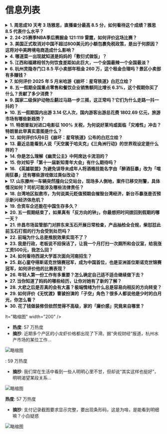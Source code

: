 # 信息列表

<details>
<summary><b>1. 周思成10 天考 3 场雅思，直播查分最高 8.5 分，如何看待这个成绩？雅思 8.5 代表什么水平？</b></summary>

- **地址**: [传送门](https://www.zhihu.com/question/1902851038240792915)
- **热度**: 724 万热度
- **摘抄**: 5月5日，周思成在直播中在线查询自己雅思分数，他表示自己10天考了3场考试，其中...

<img src="https://picx.zhimg.com/80/v2-8eeb9c43e1bb9622d79677a130b47d56_1440w.png" alt="略缩图" width="200" />
</details>

<details>
<summary><b>2. 24-25赛季NBA季后赛掘金 121:119 雷霆，如何评价这场比赛？</b></summary>

- **地址**: [传送门](https://www.zhihu.com/question/1903023007624065833)
- **热度**: 475 万热度
- **摘抄**: 

<img src="https://pic1.zhimg.com/80/v2-2705f389c69b35a19ac32e2951cfadf9_1440w.webp?source=1def8aca" alt="略缩图" width="200" />
</details>

<details>
<summary><b>3. 美国正式取消对中国不超过800美元的小额包裹免税政策，是出于何原因？这将对中美跨境电商造成什么影响？</b></summary>

- **地址**: [传送门](https://www.zhihu.com/question/1902334329889232673)
- **热度**: 330 万热度
- **摘抄**: 来源：央视新闻｜2025-05-04 01:46:35 从5月2日起，美国取消对...

<img src="https://pic1.zhimg.com/80/v2-7bbf4c80f1b742a1365a71c05120cc3d_1440w.png" alt="略缩图" width="200" />
</details>

<details>
<summary><b>4. 哪道菜一出现就知道是妈妈的「敷衍式做饭」？</b></summary>

- **地址**: [传送门](https://www.zhihu.com/question/1899914369975957373)
- **热度**: 264 万热度
- **摘抄**: 

<img src="https://pic1.zhimg.com/80/v2-16b8fa0de83ef6ce82da98ce021f7a72_1440w.webp?source=1def8aca" alt="略缩图" width="200" />
</details>

<details>
<summary><b>5. 江西和福建相邻为何饮食差距如此巨大，一个全国最辣一个全国最淡？</b></summary>

- **地址**: [传送门](https://www.zhihu.com/question/314071191)
- **热度**: 251 万热度
- **摘抄**: 

<img src="https://pic1.zhimg.com/80/v2-6de2d7204d66387fd2abbf5060f382e9_1440w.webp?source=1def8aca" alt="略缩图" width="200" />
</details>

<details>
<summary><b>6. 杭州灵隐寺门口 8.5 平小卖部年租金 260 万，这个租金合理吗？景区小卖部有多赚钱？</b></summary>

- **地址**: [传送门](https://www.zhihu.com/question/1902464071745364149)
- **热度**: 161 万热度
- **摘抄**: 近日，一博主在介绍杭州灵隐寺时，称其门口一8.5平米小卖部年租金高达260万元，...

<img src="https://pic1.zhimg.com/80/v2-6b7916955136dfc6a2070ec41585a324_1440w.webp?source=1def8aca" alt="略缩图" width="200" />
</details>

<details>
<summary><b>7. 如何评价 2025 年 5 月米哈游《崩坏：星穹铁道》白厄立绘？</b></summary>

- **地址**: [传送门](https://www.zhihu.com/question/1903068764758597956)
- **热度**: 148 万热度
- **摘抄**: #星穹铁道白厄# #崩坏星穹铁道#「翁法罗斯英雄纪」 「哀丽秘榭的白厄，向你致意...

<img src="https://pic1.zhimg.com/v2-59e56863f305e5aac6932f042a5adddc_1440w.jpg" alt="略缩图" width="200" />
</details>

<details>
<summary><b>8. 五一假期全国重点零售和餐饮企业销售额同比增长 6.3%，这个假期你买了什么？贡献了多少消费？</b></summary>

- **地址**: [传送门](https://www.zhihu.com/question/1902841849925821259)
- **热度**: 148 万热度
- **摘抄**: 据商务部商务大数据监测，“五一”假期，全国重点零售和餐饮企业销售额同比增长6.3...

<img src="https://picx.zhimg.com/80/v2-4ae8cbfefffe96beb3f1dcb7987dbcff_1440w.png" alt="略缩图" width="200" />
</details>

<details>
<summary><b>9. 国家二级保护动物丘鹬过马路一步三摇，这正常吗？它们为什么走路一抖一抖的？</b></summary>

- **地址**: [传送门](https://www.zhihu.com/question/1900854330808035168)
- **热度**: 143 万热度
- **摘抄**: 国家二级保护动物丘鹬过马路一步三摇好带感 网友：别摇了，要迟到了！ 好有喜感!二...

<img src="https://picx.zhimg.com/50/v2-d766a0b691e0c9704faab1d40784ffb2_720w.webp?source=1def8aca" alt="略缩图" width="200" />
</details>

<details>
<summary><b>10. 五一假期国内出游 3.14 亿人次，国内游客出游总花费 1802.69 亿元，旅游市场有哪些新趋势？</b></summary>

- **地址**: [传送门](https://www.zhihu.com/question/1903025173831066358)
- **热度**: 130 万热度
- **摘抄**: 文化和旅游部5月6日公布2025年“五一”假期文化和旅游市场情况。经文化和旅游部...

<img src="https://pic1.zhimg.com/50/v2-99203dec194ee60f2ee65001dc734d40_b.jpg" alt="略缩图" width="200" />
</details>

<details>
<summary><b>11. 特朗普拟对进口电影征 100% 关税，为何说好莱坞或面临「灾难性」冲击？特朗普此举真实意图是什么？</b></summary>

- **地址**: [传送门](https://www.zhihu.com/question/1903026964979216479)
- **热度**: 110 万热度
- **摘抄**: 美国总统特朗普当地时间5月4日称，对所有进入美国、在外国制作的电影征收100%关...

<img src="https://picx.zhimg.com/80/v2-796c66421aa7ffc792636e5867d8e0a1_1440w.webp?source=1def8aca" alt="略缩图" width="200" />
</details>

<details>
<summary><b>12. 如何评价5月6日《崩坏：星穹铁道》公布的白厄立绘？</b></summary>

- **地址**: [传送门](https://www.zhihu.com/question/1903064343882490346)
- **热度**: 93 万热度
- **摘抄**: 米游社

<img src="https://picx.zhimg.com/50/v2-d2e9ba15eb03b4551e124f2d89fc065f_b.jpg" alt="略缩图" width="200" />
</details>

<details>
<summary><b>13. 最近总能看到人说「天空属于哈夫克」《三角洲行动》的世界观设定是什么样的？</b></summary>

- **地址**: [传送门](https://www.zhihu.com/question/13193270567)
- **热度**: 89 万热度
- **摘抄**: 好奇

<img src="https://pic2.zhimg.com/50/v2-79987ac15ced5380664b0c38eeedd149_b.jpg" alt="略缩图" width="200" />
</details>

<details>
<summary><b>14. 你是怎么理解《幽灵公主》中阿席达卡流泪的？</b></summary>

- **地址**: [传送门](https://www.zhihu.com/question/42270391)
- **热度**: 81 万热度
- **摘抄**: 你是怎么理解《幽灵公主》中阿席达卡流泪的？

<img src="https://pic4.zhimg.com/50/v2-9d344ac5542c57999d5929e550a12825_b.jpg" alt="略缩图" width="200" />
</details>

<details>
<summary><b>15. 你对知乎「第十一届新知青年大会」有什么期待吗？</b></summary>

- **地址**: [传送门](https://www.zhihu.com/question/1901970068490937744)
- **热度**: 81 万热度
- **摘抄**: 知乎日报：在 AI 时代，让我们成为彼此的山谷

<img src="https://pica.zhimg.com/80/v2-874238e2db49a1fe7d6e02dcdfdabc53_1440w.png" alt="略缩图" width="200" />
</details>

<details>
<summary><b>16. 《英雄联盟》为避免误导未成年人将酒桶技能名字由「醉酒狂暴」改为「喧闹狂暴」还有哪些游戏做过类似改动？</b></summary>

- **地址**: [传送门](https://www.zhihu.com/question/1900152117336962307)
- **热度**: 80 万热度
- **摘抄**: OL官方宣布，为了不影响未成年人，修改酒桶W技能的“醉酒”二字，近日，《英雄联盟...

<img src="https://pic2.zhimg.com/v2-203d80c57f02704dd36dfaf57312fd61_1440w.jpg" alt="略缩图" width="200" />
</details>

<details>
<summary><b>17. 山东滕州一车辆突然撞向公交站台，现场多人倒地，案件已移交刑警，具体情况如何？司机可能涉及哪些法律责任？</b></summary>

- **地址**: [传送门](https://www.zhihu.com/question/1902998395221663847)
- **热度**: 80 万热度
- **摘抄**: 5月4日下午，山东省滕州市善国南路一辆小车突然变向，快速撞向路侧公交站台，致多人...

<img src="https://pica.zhimg.com/80/v2-285e2ed170a643894d6db938304e72f9_1440w.webp?source=1def8aca" alt="略缩图" width="200" />
</details>

<details>
<summary><b>18. 台湾地区拟救市，为何说美元贬值预期会摧毁台湾经济，新台币暴涨是否预示新兴经济体危机？</b></summary>

- **地址**: [传送门](https://www.zhihu.com/question/1902987658789106475)
- **热度**: 80 万热度
- **摘抄**: 新台币连续两天大幅升值，赖清德5日被迫发布视频谈话。名嘴“历史哥”李易修指出，当...

<img src="https://pic1.zhimg.com/v2-31e61623aeca3847a9116b50e4660a2a_r.jpg?source=1def8aca" alt="略缩图" width="200" />
</details>

<details>
<summary><b>19. 合资车企还能在中国生存多久？</b></summary>

- **地址**: [传送门](https://www.zhihu.com/question/15675998484)
- **热度**: 80 万热度
- **摘抄**: 目前越来越多的合资车企陷入了困境

<img src="https://pic4.zhimg.com/50/v2-58401891cb3bfb2cecd2ae580b30d413_b.jpg" alt="略缩图" width="200" />
</details>

<details>
<summary><b>20. 五一假期结束了，如果真有「反方向的钟」，你最想把时间拨回到假期的哪一天？</b></summary>

- **地址**: [传送门](https://www.zhihu.com/question/1902677957484443611)
- **热度**: 74 万热度
- **摘抄**: 现在整个人就是很emo。。。

<img src="https://picx.zhimg.com/80/v2-00f2c6b31f8b375857cdd63f3ebb7f1b_1440w.jpg" alt="略缩图" width="200" />
</details>

<details>
<summary><b>21. 许昌市场监管部门对胖东来玉石开展日常检查，产品抽检全合规，柴怼怼此前玉石打假的行为会受到处罚吗？</b></summary>

- **地址**: [传送门](https://www.zhihu.com/question/1902856899193434199)
- **热度**: 71 万热度
- **摘抄**: 近日，按照“五一”节期间的工作安排，结合网络上关于许昌胖东来销售和田玉有关情况的...

<img src="https://pic4.zhimg.com/50/v2-b2f42f2ba2e73395b45a700e4c047157_b.jpg" alt="略缩图" width="200" />
</details>

<details>
<summary><b>22. 前端为什么总是推脱效果实现不了？</b></summary>

- **地址**: [传送门](https://www.zhihu.com/question/966922027)
- **热度**: 68 万热度
- **摘抄**: 公司内部项目，对界面要求不算高，但是前端总是有各种理由实现不了

<img src="https://picx.zhimg.com/v2-08a492521e064cd904204487e8b1d899_xl.jpg?source=57bbeac9" alt="略缩图" width="200" />
</details>

<details>
<summary><b>23. 我是行政，老板说不招保洁了，让我一个月打扫一次厕所和会议室，给我涨工资500元，我怎么回？</b></summary>

- **地址**: [传送门](https://www.zhihu.com/question/1902315003505270826)
- **热度**: 67 万热度
- **摘抄**: 

<img src="https://pic1.zhimg.com/80/v2-ed16dc24521aec113e7456c17b7ada9f_1440w.png" alt="略缩图" width="200" />
</details>

<details>
<summary><b>24. 如何看待西湖大学首次面向河南招生？</b></summary>

- **地址**: [传送门](https://www.zhihu.com/question/1900485264410939965)
- **热度**: 63 万热度
- **摘抄**: 经审批，在浙江省“创新班”招生试点的基础上，2025年西湖大学将首次面向河南省、...

<img src="https://pic1.zhimg.com/80/v2-2d15b76d20b6401785a7ba81dce17ec8_1440w.webp?source=1def8aca" alt="略缩图" width="200" />
</details>

<details>
<summary><b>25. 赵心童夺得斯诺克世锦赛冠军，成为中国首位，也是亚洲首位斯诺克世锦赛冠军，如何评价他的比赛表现？</b></summary>

- **地址**: [传送门](https://www.zhihu.com/question/1902560709012878096)
- **热度**: 63 万热度
- **摘抄**: 北京时间5月6日，斯诺克世锦赛决赛第四阶段比赛结束，中国选手赵心童总比分18比1...

<img src="https://pic1.zhimg.com/80/v2-b25f18ddf1d9ccadafdc860a19589009_1440w.webp?source=1def8aca" alt="略缩图" width="200" />
</details>

<details>
<summary><b>26. 年轻人第一份工作有多重要？怎么确定自己适不适合继续做下去？</b></summary>

- **地址**: [传送门](https://www.zhihu.com/question/1900496490453009146)
- **热度**: 62 万热度
- **摘抄**: 春招接近尾声，新一届应届生将迎来自己的第一份工作。对年轻人来说，第一份工作意味着...

<img src="https://picx.zhimg.com/80/v2-df9ffb01918f07995feeeba060f3a764_1440w.jpg" alt="略缩图" width="200" />
</details>

<details>
<summary><b>27. 当你知道了妈妈的哪些经历，让你对她有了新的了解？</b></summary>

- **地址**: [传送门](https://www.zhihu.com/question/1903101184488748175)
- **热度**: 62 万热度
- **摘抄**: 

<img src="./img/1.jpg" alt="略缩图" width="200" />
</details>

<details>
<summary><b>28. 大悲之后是否真的会有大喜？极端情绪为什么总是容易向相反的方向转变？</b></summary>

- **地址**: [传送门](https://www.zhihu.com/question/15231581195)
- **热度**: 61 万热度
- **摘抄**: 人类情绪的两极性，即极端的情绪状态往往容易向相反的情绪转化，比如大喜过望之后可能...

<img src="https://pica.zhimg.com/80/v2-63ddffa744f8328048aac730ba996ca8_1440w.png" alt="略缩图" width="200" />
</details>

<details>
<summary><b>29. 如何评价《无忧渡》曹骏扮演的「子空」角色？很多人都说他是少时的白月光，你怎么看？</b></summary>

- **地址**: [传送门](https://www.zhihu.com/question/1899005662631039780)
- **热度**: 61 万热度
- **摘抄**: 很多人都说《无忧渡》中的曹骏是少时的白月光，他曾在幼时凭借《宝莲灯》的沉香一角走...

<img src="https://picx.zhimg.com/50/v2-180b9b9a17f056faf7186e34d59b5a69_b.jpg" alt="略缩图" width="200" />
</details>

<details>
<summary><b>30. 花了钱做装修但依然觉得不高级，家的「廉价感」究竟来自哪里？</b></summary>

- **地址**: [传送门](https://www.zhihu.com/question/1888324781482423177)
- **热度**: 60 万热度
- **摘抄**: 

<img src="https://pica.zhimg.com/50/v2-8c8f69f3ec245ddf9026c9491c667684_b.jpg" alt="略缩图" width="200" />
</details>

lt="略缩图" width="200" />
</details>


- **热度**: 57 万热度
- **摘抄**: 近期多个产区的小龙虾价格都出现了下滑。据“央视财经”报道，杭州水产市场的某位工作...

<img src="https://pic1.zhimg.com/80/v2-5384da1ff0d3bb8afa9f0398f64f4204_1440w.jpg" alt="略缩图" width="200" />
</details>

: 59 万热度
- **摘抄**: 我们常在生活中看到一些人明明心里不甘，但却说“其实这样也挺好”，明明渴望某段关系...

<img src="https://pica.zhimg.com/50/v2-ba3e215a3433d8c635fab1c4d4155792_b.jpg" alt="略缩图" width="200" />
</details>

 **热度**: 57 万热度
- **摘抄**: 支付记录截图要求显示完整，要出现条形码，这是为啥，是能看到明细嘛？小白疑惑

<img src="https://picx.zhimg.com/80/v2-8f63f42c26cb1fd3a5eabfdba51c98d3_1440w.jpg" alt="略缩图" width="200" />
</details>

